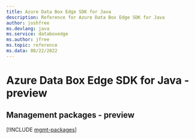 ```yaml
---
title: Azure Data Box Edge SDK for Java
description: Reference for Azure Data Box Edge SDK for Java
author: joshfree
ms.devlang: java
ms.service: databoxedge
ms.author: jfree
ms.topic: reference
ms.data: 08/22/2022
---
```

# Azure Data Box Edge SDK for Java - preview

## Management packages - preview
[!INCLUDE [mgmt-packages](data-box-edge-mgmt-index.md)]